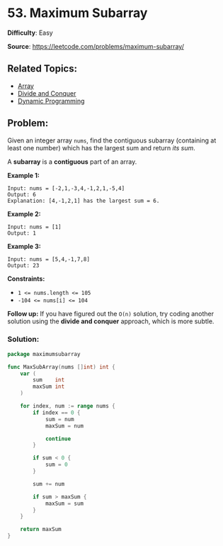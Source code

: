 # 53. Maximum Subarray

**Difficulty**: Easy

**Source**: https://leetcode.com/problems/maximum-subarray/

## Related Topics:

* [Array](https://leetcode.com/tag/array/)
* [Divide and Conquer](https://leetcode.com/tag/divide-and-conquer/)
* [Dynamic Programming](https://leetcode.com/tag/dynamic-programming/)

## Problem:

Given an integer array `nums`, find the contiguous subarray (containing at least one number) which has the largest sum and return *its sum*.

A **subarray** is a **contiguous** part of an array.

**Example 1:**

```
Input: nums = [-2,1,-3,4,-1,2,1,-5,4]
Output: 6
Explanation: [4,-1,2,1] has the largest sum = 6.
```

**Example 2:**

```
Input: nums = [1]
Output: 1
```

**Example 3:**

```
Input: nums = [5,4,-1,7,8]
Output: 23
```

**Constraints:**

- `1 <= nums.length <= 105`
- `-104 <= nums[i] <= 104`

**Follow up:** If you have figured out the `O(n)` solution, try coding another solution using the **divide and conquer** approach, which is more subtle.

### Solution:

```go
package maximumsubarray

func MaxSubArray(nums []int) int {
	var (
		sum    int
		maxSum int
	)

	for index, num := range nums {
		if index == 0 {
			sum = num
			maxSum = num

			continue
		}

		if sum < 0 {
			sum = 0
		}

		sum += num

		if sum > maxSum {
			maxSum = sum
		}
	}

	return maxSum
}
```

